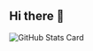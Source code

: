 ## Hi there 👋

![GitHub Stats Card](https://github-readme-stats.vercel.app/api?username=taishiyamada0327&count_private=true&show_icons=true&theme=holi)
<!--
**taishiyamada0327/taishiyamada0327** is a ✨ _special_ ✨ repository because its `README.md` (this file) appears on your GitHub profile.

Here are some ideas to get you started:

- 🔭 I’m currently working on ...
- 🌱 I’m currently learning ...
- 👯 I’m looking to collaborate on ...
- 🤔 I’m looking for help with ...
- 💬 Ask me about ...
- 📫 How to reach me: ...
- 😄 Pronouns: ...
- ⚡ Fun fact: ...
-->
